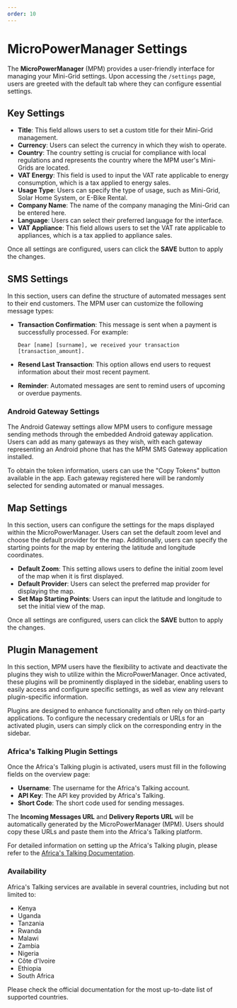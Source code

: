 ```yaml
---
order: 10
---
```


# MicroPowerManager Settings

The **MicroPowerManager** (MPM) provides a user-friendly interface for managing your Mini-Grid settings. Upon accessing the `/settings` page, users are greeted with the default tab where they can configure essential settings.

## Key Settings

- **Title**: This field allows users to set a custom title for their Mini-Grid management.
- **Currency**: Users can select the currency in which they wish to operate.
- **Country**: The country setting is crucial for compliance with local regulations and represents the country where the MPM user's Mini-Grids are located.
- **VAT Energy**: This field is used to input the VAT rate applicable to energy consumption, which is a tax applied to energy sales.
- **Usage Type**: Users can specify the type of usage, such as Mini-Grid, Solar Home System, or E-Bike Rental.
- **Company Name**: The name of the company managing the Mini-Grid can be entered here.
- **Language**: Users can select their preferred language for the interface.
- **VAT Appliance**: This field allows users to set the VAT rate applicable to appliances, which is a tax applied to appliance sales.

Once all settings are configured, users can click the **SAVE** button to apply the changes.

## SMS Settings

In this section, users can define the structure of automated messages sent to their end customers. The MPM user can customize the following message types:

- **Transaction Confirmation**: This message is sent when a payment is successfully processed. For example:

  ```plaintext
  Dear [name] [surname], we received your transaction [transaction_amount].
  ```

- **Resend Last Transaction**: This option allows end users to request information about their most recent payment.

- **Reminder**: Automated messages are sent to remind users of upcoming or overdue payments.

### Android Gateway Settings

The Android Gateway settings allow MPM users to configure message sending methods through the embedded Android gateway application. Users can add as many gateways as they wish, with each gateway representing an Android phone that has the MPM SMS Gateway application installed.

To obtain the token information, users can use the "Copy Tokens" button available in the app. Each gateway registered here will be randomly selected for sending automated or manual messages.

## Map Settings

In this section, users can configure the settings for the maps displayed within the MicroPowerManager. Users can set the default zoom level and choose the default provider for the map. Additionally, users can specify the starting points for the map by entering the latitude and longitude coordinates.

- **Default Zoom**: This setting allows users to define the initial zoom level of the map when it is first displayed.
- **Default Provider**: Users can select the preferred map provider for displaying the map.
- **Set Map Starting Points**: Users can input the latitude and longitude to set the initial view of the map.

Once all settings are configured, users can click the **SAVE** button to apply the changes.

## Plugin Management

In this section, MPM users have the flexibility to activate and deactivate the plugins they wish to utilize within the MicroPowerManager. Once activated, these plugins will be prominently displayed in the sidebar, enabling users to easily access and configure specific settings, as well as view any relevant plugin-specific information.

Plugins are designed to enhance functionality and often rely on third-party applications. To configure the necessary credentials or URLs for an activated plugin, users can simply click on the corresponding entry in the sidebar.

### Africa's Talking Plugin Settings

Once the Africa's Talking plugin is activated, users must fill in the following fields on the overview page:

- **Username**: The username for the Africa's Talking account.
- **API Key**: The API key provided by Africa's Talking.
- **Short Code**: The short code used for sending messages.

The **Incoming Messages URL** and **Delivery Reports URL** will be automatically generated by the MicroPowerManager (MPM). Users should copy these URLs and paste them into the Africa's Talking platform.

For detailed information on setting up the Africa's Talking plugin, please refer to the [Africa's Talking Documentation](https://developers.africastalking.com/tutorials?products=sms).

### Availability

Africa's Talking services are available in several countries, including but not limited to:

- Kenya
- Uganda
- Tanzania
- Rwanda
- Malawi
- Zambia
- Nigeria
- Côte d'Ivoire
- Ethiopia
- South Africa

Please check the official documentation for the most up-to-date list of supported countries.
